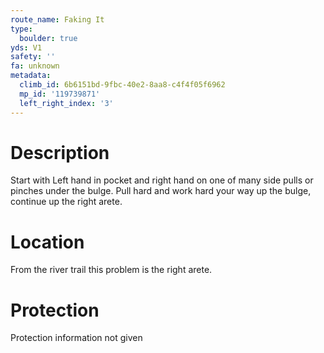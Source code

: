 ```yaml
---
route_name: Faking It
type:
  boulder: true
yds: V1
safety: ''
fa: unknown
metadata:
  climb_id: 6b6151bd-9fbc-40e2-8aa8-c4f4f05f6962
  mp_id: '119739871'
  left_right_index: '3'
---
```

# Description
Start with Left hand in pocket and right hand on one of many side pulls or pinches under the bulge. Pull hard and work hard your way up the bulge, continue up the right arete.

# Location
From the river trail this problem is the right arete.

# Protection
Protection information not given
